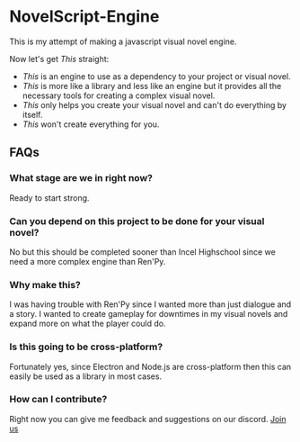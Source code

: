 # NovelScript-Engine

This is my attempt of making a javascript visual novel engine.

Now let's get _This_ straight:

- _This_ is an engine to use as a dependency to your project or visual novel.
- _This_ is more like a library and less like an engine but it provides all the necessary tools for creating a complex visual novel.
- _This_ only helps you create your visual novel and can't do everything by itself.
- _This_ won't create everything for you.

## FAQs

### What stage are we in right now?

Ready to start strong.

### Can you depend on this project to be done for your visual novel?

No but this should be completed sooner than Incel Highschool since we need a more complex engine than Ren'Py.

### Why make this?

I was having trouble with Ren'Py since I wanted more than just dialogue and a story. I wanted to create gameplay for downtimes in my visual novels and expand more on what the player could do.

### Is this going to be cross-platform?

Fortunately yes, since Electron and Node.js are cross-platform then this can easily be used as a library in most cases.

### How can I contribute?

Right now you can give me feedback and suggestions on our discord. [Join us](https://discord.gg/4H6Mfh)
